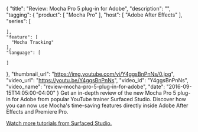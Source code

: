 {
  "title": "Review: Mocha Pro 5 plug-in for Adobe",
  "description": "",
  "tagging": {
    "product": [
      "Mocha Pro"
    ],
    "host": [
      "Adobe After Effects"
    ],
    "series": [

    ],
    "feature": [
      "Mocha Tracking"
    ],
    "language": [

    ]
  },
  "thumbnail_url": "https://img.youtube.com/vi/Y4ggsBnPnNs/0.jpg",
  "video_url": "https://youtu.be/Y4ggsBnPnNs",
  "video_id": "Y4ggsBnPnNs",
  "video_name": "review-mocha-pro-5-plug-in-for-adobe",
  "date": "2016-09-15T14:05:00-04:00"
}
Get an in-depth review of the new Mocha Pro 5 plug-in for Adobe from popular YouTube trainer Surfaced Studio. Discover how you can now use Mocha's time-saving features directly inside Adobe After Effects and Premiere Pro.

[Watch more tutorials from Surfaced
Studio.](https://www.youtube.com/channel/UC12jzVACGeiHDCj_1wZ2tog "Surfaced
Studio YouTube Tutorials")
